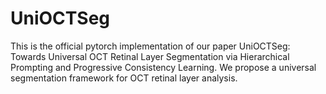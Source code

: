 # UniOCTSeg

This is the official pytorch implementation of our paper UniOCTSeg: Towards Universal OCT Retinal Layer Segmentation via Hierarchical Prompting and Progressive Consistency Learning. We propose a universal segmentation framework for OCT retinal layer analysis.
